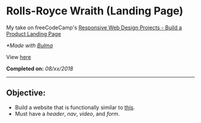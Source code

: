 # Rolls-Royce Wraith (Landing Page)

My take on freeCodeCamp's [Responsive Web Design Projects - Build a Product Landing Page](https://learn.freecodecamp.org/responsive-web-design/responsive-web-design-projects/build-a-product-landing-page)

_*Made with [Bulma](https://bulma.io/)_

View [here](https://denzeltl.github.io/rr-wraith/)

**Completed on:** *08/xx/2018*

___

## Objective:

- Build a website that is functionally similar to [this](https://codepen.io/freeCodeCamp/full/RKRbwL).
- Must have a _header_, _nav_, _video_, and _form_.
